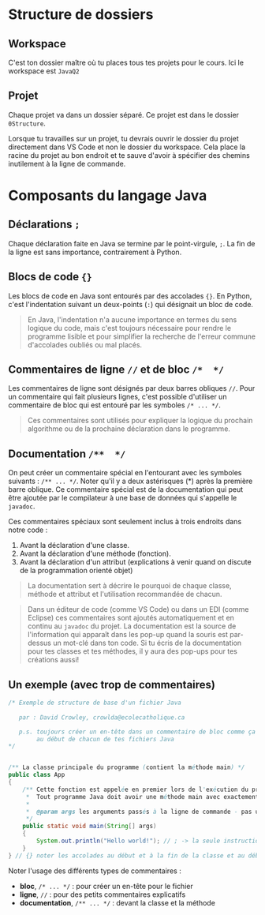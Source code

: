 # Structure de dossiers

## Workspace
C'est ton dossier maître où tu places tous tes projets pour le cours.
Ici le workspace est `JavaQ2`

## Projet
Chaque projet va dans un dossier séparé. Ce projet est dans le dossier `0Structure`.

Lorsque tu travailles sur un projet, tu devrais ouvrir le dossier du projet directement dans VS Code et non le dossier du workspace. Cela place la racine du projet au bon endroit et te sauve d'avoir à spécifier des chemins inutilement à la ligne de commande.


# Composants du langage Java

## Déclarations `;`
Chaque déclaration faite en Java se termine par le point-virgule, `;`. La fin de la ligne est sans importance, contrairement à Python.

## Blocs de code `{}`
Les blocs de code en Java sont entourés par des accolades `{}`. En Python, c'est l'indentation suivant un deux-points (`:`) qui désignait un bloc de code. 
>En Java, l'indentation n'a aucune importance en termes du sens logique du code, mais c'est toujours nécessaire pour rendre le programme lisible et pour simplifier la recherche de l'erreur commune d'accolades oubliés ou mal placés.

## Commentaires de ligne `//` et de bloc `/*  */`
Les commentaires de ligne sont désignés par deux barres obliques `//`. Pour un commentaire qui fait plusieurs lignes, c'est possible d'utiliser un commentaire de bloc qui est entouré par les symboles `/* ... */`.

>Ces commentaires sont utilisés pour expliquer la logique du prochain algorithme ou de la prochaine déclaration dans le programme.

## Documentation `/**  */`
On peut créer un commentaire spécial en l'entourant avec les symboles suivants : `/** ... */`. Noter qu'il y a deux astérisques (*) après la première barre oblique. Ce commentaire spécial est de la documentation qui peut être ajoutée par le compilateur à une base de données qui s'appelle le `javadoc`.

Ces commentaires spéciaux sont seulement inclus à trois endroits dans notre code : 
1. Avant la déclaration d'une classe.
2. Avant la déclaration d'une méthode (fonction).
3. Avant la déclaration d'un attribut (explications à venir quand on discute de la programmation orienté objet)

>La documentation sert à décrire le pourquoi de chaque classe, méthode et attribut et l'utilisation recommandée de chacun. 

>Dans un éditeur de code (comme VS Code) ou dans un EDI (comme Eclipse) ces commentaires sont ajoutés automatiquement et en continu au `javadoc` du projet. La documentation est la source de l'information qui apparaît dans les pop-up quand la souris est par-dessus un mot-clé dans ton code. Si tu écris de la documentation pour tes classes et tes méthodes, il y aura des pop-ups pour tes créations aussi!

## Un exemple (avec trop de commentaires)

```java
/* Exemple de structure de base d'un fichier Java
   
   par : David Crowley, crowlda@ecolecatholique.ca

   p.s. toujours créer un en-tête dans un commentaire de bloc comme ça
        au début de chacun de tes fichiers Java
*/


/** La classe principale du programme (contient la méthode main) */
public class App
{
    /** Cette fonction est appelée en premier lors de l'exécution du programme Java.
     *  Tout programme Java doit avoir une méthode main avec exactement cette signature.
     *
     *  @param args les arguments passés à la ligne de commande - pas utilisé ici
     */
    public static void main(String[] args)
    {
        System.out.println("Hello world!"); // ; -> la seule instruction passée par le programme
    }
} // {} noter les accolades au début et à la fin de la classe et au début et à la fin de main

```

Noter l'usage des différents types de commentaires :
* **bloc**, `/* ... */` : pour créer un en-tête pour le fichier
* **ligne**, `//` : pour des petits commentaires explicatifs
* **documentation**, `/** ... */` : devant la classe et la méthode
